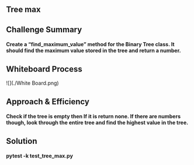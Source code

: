 ## Tree max

## Challenge Summary

#### Create a “find_maximum_value” method for the Binary Tree class. It should find the maximum value stored in the tree and return a number.

## Whiteboard Process

![](./White Board.png)
## Approach & Efficiency

#### Check if the tree is empty then If it is return none. If there are numbers though, look through the entire tree and find the highest value in the tree.

## Solution

#### pytest -k test_tree_max.py
